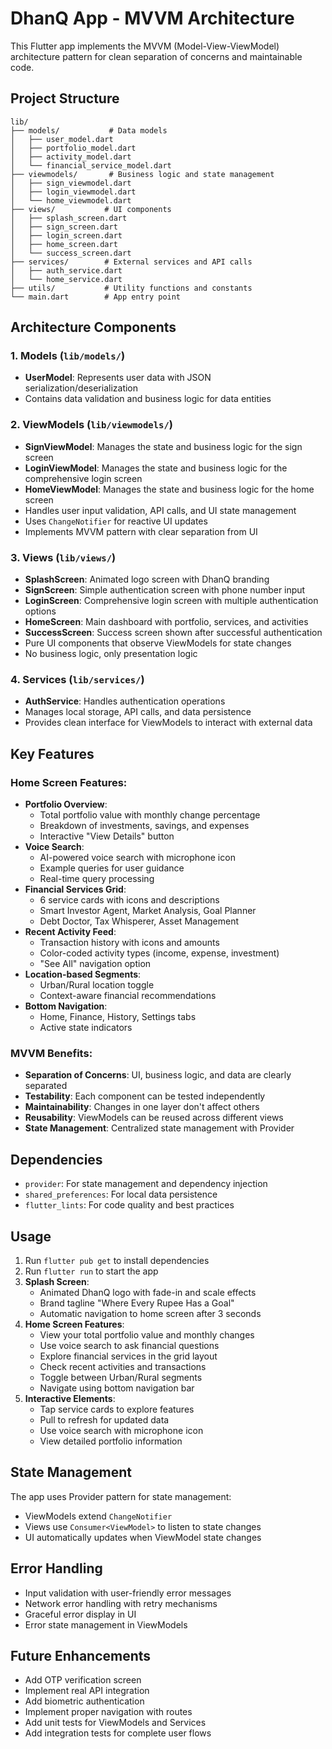 # DhanQ App - MVVM Architecture

This Flutter app implements the MVVM (Model-View-ViewModel) architecture pattern for clean separation of concerns and maintainable code.

## Project Structure

```
lib/
├── models/           # Data models
│   ├── user_model.dart
│   ├── portfolio_model.dart
│   ├── activity_model.dart
│   └── financial_service_model.dart
├── viewmodels/       # Business logic and state management
│   ├── sign_viewmodel.dart
│   ├── login_viewmodel.dart
│   └── home_viewmodel.dart
├── views/           # UI components
│   ├── splash_screen.dart
│   ├── sign_screen.dart
│   ├── login_screen.dart
│   ├── home_screen.dart
│   └── success_screen.dart
├── services/        # External services and API calls
│   ├── auth_service.dart
│   └── home_service.dart
├── utils/           # Utility functions and constants
└── main.dart        # App entry point
```

## Architecture Components

### 1. Models (`lib/models/`)
- **UserModel**: Represents user data with JSON serialization/deserialization
- Contains data validation and business logic for data entities

### 2. ViewModels (`lib/viewmodels/`)
- **SignViewModel**: Manages the state and business logic for the sign screen
- **LoginViewModel**: Manages the state and business logic for the comprehensive login screen
- **HomeViewModel**: Manages the state and business logic for the home screen
- Handles user input validation, API calls, and UI state management
- Uses `ChangeNotifier` for reactive UI updates
- Implements MVVM pattern with clear separation from UI

### 3. Views (`lib/views/`)
- **SplashScreen**: Animated logo screen with DhanQ branding
- **SignScreen**: Simple authentication screen with phone number input
- **LoginScreen**: Comprehensive login screen with multiple authentication options
- **HomeScreen**: Main dashboard with portfolio, services, and activities
- **SuccessScreen**: Success screen shown after successful authentication
- Pure UI components that observe ViewModels for state changes
- No business logic, only presentation logic

### 4. Services (`lib/services/`)
- **AuthService**: Handles authentication operations
- Manages local storage, API calls, and data persistence
- Provides clean interface for ViewModels to interact with external data

## Key Features

### Home Screen Features:
- **Portfolio Overview**:
  - Total portfolio value with monthly change percentage
  - Breakdown of investments, savings, and expenses
  - Interactive "View Details" button
- **Voice Search**:
  - AI-powered voice search with microphone icon
  - Example queries for user guidance
  - Real-time query processing
- **Financial Services Grid**:
  - 6 service cards with icons and descriptions
  - Smart Investor Agent, Market Analysis, Goal Planner
  - Debt Doctor, Tax Whisperer, Asset Management
- **Recent Activity Feed**:
  - Transaction history with icons and amounts
  - Color-coded activity types (income, expense, investment)
  - "See All" navigation option
- **Location-based Segments**:
  - Urban/Rural location toggle
  - Context-aware financial recommendations
- **Bottom Navigation**:
  - Home, Finance, History, Settings tabs
  - Active state indicators

### MVVM Benefits:
- **Separation of Concerns**: UI, business logic, and data are clearly separated
- **Testability**: Each component can be tested independently
- **Maintainability**: Changes in one layer don't affect others
- **Reusability**: ViewModels can be reused across different views
- **State Management**: Centralized state management with Provider

## Dependencies

- `provider`: For state management and dependency injection
- `shared_preferences`: For local data persistence
- `flutter_lints`: For code quality and best practices

## Usage

1. Run `flutter pub get` to install dependencies
2. Run `flutter run` to start the app
3. **Splash Screen**:
   - Animated DhanQ logo with fade-in and scale effects
   - Brand tagline "Where Every Rupee Has a Goal"
   - Automatic navigation to home screen after 3 seconds
4. **Home Screen Features**:
   - View your total portfolio value and monthly changes
   - Use voice search to ask financial questions
   - Explore financial services in the grid layout
   - Check recent activities and transactions
   - Toggle between Urban/Rural segments
   - Navigate using bottom navigation bar
5. **Interactive Elements**:
   - Tap service cards to explore features
   - Pull to refresh for updated data
   - Use voice search with microphone icon
   - View detailed portfolio information

## State Management

The app uses Provider pattern for state management:
- ViewModels extend `ChangeNotifier`
- Views use `Consumer<ViewModel>` to listen to state changes
- UI automatically updates when ViewModel state changes

## Error Handling

- Input validation with user-friendly error messages
- Network error handling with retry mechanisms
- Graceful error display in UI
- Error state management in ViewModels

## Future Enhancements

- Add OTP verification screen
- Implement real API integration
- Add biometric authentication
- Implement proper navigation with routes
- Add unit tests for ViewModels and Services
- Add integration tests for complete user flows 